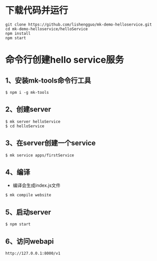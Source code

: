 # 下载代码并运行
```
git clone https://github.com/lishengguo/mk-demo-helloservice.git
cd mk-demo-helloservice/helloService
npm install
npm start
```

# 命令行创建hello service服务
## 1、安装mk-tools命令行工具

```
$ npm i -g mk-tools
```

## 2、创建server

```
$ mk server helloService
$ cd helloService
```

## 3、在server创建一个service

```
$ mk service apps/firstService
```

## 4、编译
- 编译会生成index.js文件
```
$ mk compile website
```

## 5、启动server
```
$ npm start
```

## 6、访问webapi
```
http://127.0.0.1:8000/v1
```

